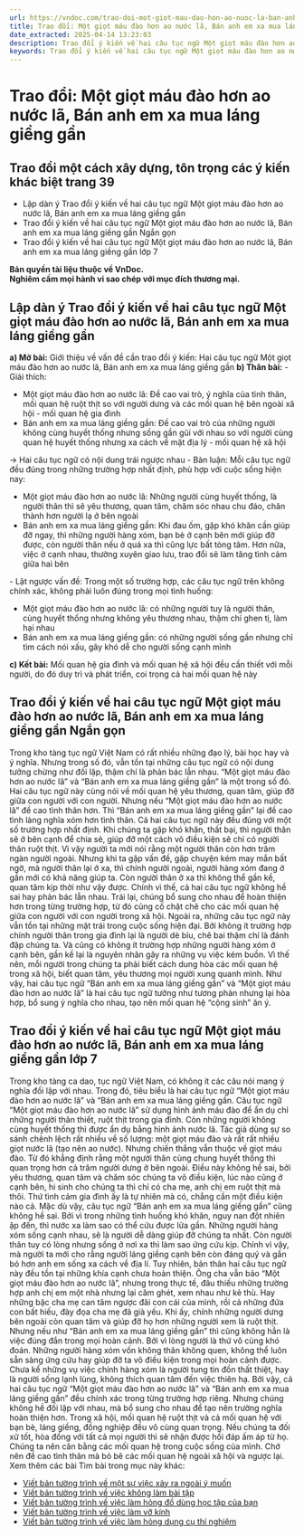```yaml
---
url: https://vndoc.com/trao-doi-mot-giot-mau-dao-hon-ao-nuoc-la-ban-anh-em-xa-mua-lang-gieng-gan-289200
title: Trao đổi: Một giọt máu đào hơn ao nước lã, Bán anh em xa mua láng giềng gần - VnDoc.com
date_extracted: 2025-04-14 13:23:03
description: Trao đổi ý kiến về hai câu tục ngữ Một giọt máu đào hơn ao nước lã, Bán anh em xa mua láng giềng gần lớp 7 được biên soạn nhằm giúp các em HS đạt kết quả tốt trong quá trình làm bài tập và học tập môn Ngữ văn lớp 7.
keywords: Trao đổi ý kiến về hai câu tục ngữ Một giọt máu đào hơn ao nước lã Bán anh em xa mua láng giềng gần,Một giọt máu đào hơn ao nước lã Bán anh em xa mua láng giềng gần,trao đổi về hai câu tục ngữ Một giọt máu đào hơn ao nước lã Bán anh em xa mua láng giềng gần,Trao đổi một cách xây dựng tôn trọng các ý kiến khác biệt trang 39,Một giọt máu đào hơn ao nước lã,Bán anh em xa mua láng giềng gần
---
```


# Trao đổi: Một giọt máu đào hơn ao nước lã, Bán anh em xa mua láng giềng gần
## **Trao đổi một cách xây dựng, tôn trọng các ý kiến khác biệt trang 39**
  * Lập dàn ý Trao đổi ý kiến về hai câu tục ngữ Một giọt máu đào hơn ao nước lã, Bán anh em xa mua láng giềng gần
  * Trao đổi ý kiến về hai câu tục ngữ Một giọt máu đào hơn ao nước lã, Bán anh em xa mua láng giềng gần Ngắn gọn
  * Trao đổi ý kiến về hai câu tục ngữ Một giọt máu đào hơn ao nước lã, Bán anh em xa mua láng giềng gần lớp 7

**Bản quyền tài liệu thuộc về VnDoc.  
Nghiêm cấm mọi hành vi sao chép với mục đích thương mại.**
## **Lập dàn ý Trao đổi ý kiến về hai câu tục ngữ Một giọt máu đào hơn ao nước lã, Bán anh em xa mua láng giềng gần**
**a\) Mở bài:** Giới thiệu về vấn đề cần trao đổi ý kiến: Hai câu tục ngữ Một giọt máu đào hơn ao nước lã, Bán anh em xa mua láng giềng gần
**b\) Thân bài:**
\- Giải thích:
  * Một giọt máu đào hơn ao nước lã: Đề cao vai trò, ý nghĩa của tình thân, mối quan hệ ruột thịt so với người dưng và các mối quan hệ bên ngoài xã hội - mối quan hệ gia đình
  * Bán anh em xa mua láng giềng gần: Đề cao vai trò của những người không cùng huyết thống nhưng sống gần gũi với nhau so với người cùng quan hệ huyết thống nhưng xa cách về mặt địa lý - mối quan hệ xã hội

→ Hai câu tục ngữ có nội dung trái ngược nhau
\- Bàn luận: Mỗi câu tục ngữ đều đúng trong những trường hợp nhất định, phù hợp với cuộc sống hiện nay:
  * Một giọt máu đào hơn ao nước lã: Những người cùng huyết thống, là người thân thì sẽ yêu thương, quan tâm, chăm sóc nhau chu đáo, chân thành hơn người lạ ở bên ngoài
  * Bán anh em xa mua láng giềng gần: Khi đau ốm, gặp khó khăn cần giúp đỡ ngay, thì những người hàng xóm, bạn bè ở cạnh bên mới giúp đỡ được, còn người thân nếu ở quá xa thì cũng lực bất tòng tâm. Hơn nữa, việc ở cạnh nhau, thường xuyên giao lưu, trao đổi sẽ làm tăng tình cảm giữa hai bên

\- Lật ngược vấn đề: Trong một số trường hợp, các câu tục ngữ trên không chính xác, không phải luôn đúng trong mọi tình huống:
  * Một giọt máu đào hơn ao nước lã: có những người tuy là người thân, cùng huyết thống nhưng không yêu thương nhau, thậm chí ghen tị, làm hại nhau
  * Bán anh em xa mua láng giềng gần: có những người sống gần nhưng chỉ tìm cách nói xấu, gây khó dễ cho người sống cạnh mình

**c\) Kết bài:** Mối quan hệ gia đình và mối quan hệ xã hội đều cần thiết với mỗi người, do đó duy trì và phát triển, coi trọng cả hai mối quan hệ này
## **Trao đổi ý kiến về hai câu tục ngữ Một giọt máu đào hơn ao nước lã, Bán anh em xa mua láng giềng gần Ngắn gọn**
Trong kho tàng tục ngữ Việt Nam có rất nhiều những đạo lý, bài học hay và ý nghĩa. Nhưng trong số đó, vẫn tồn tại những câu tục ngữ có nội dung tưởng chừng như đối lập, thậm chí là phản bác lẫn nhau. “Một giọt máu đào hơn ao nước lã” và “Bán anh em xa mua láng giềng gần” là một trong số đó.
Hai câu tục ngữ này cùng nói về mối quan hệ yêu thương, quan tâm, giúp đỡ giữa con người với con người. Nhưng nếu “Một giọt máu đào hơn ao nước lã” đề cao tình thân hơn. Thì “Bán anh em xa mua láng giềng gần” lại đề cao tình làng nghĩa xóm hơn tình thân. Cả hai câu tục ngữ này đều đúng với một số trường hợp nhất định. Khi chúng ta gặp khó khăn, thất bại, thì người thân sẽ ở bên cạnh để chia sẻ, giúp đỡ một cách vô điều kiện sẽ chỉ có người thân ruột thịt. Vì vậy người ta mới nói rằng một người thân còn hơn trăm ngàn người ngoài. Nhưng khi ta gặp vấn đề, gặp chuyện kém may mắn bất ngờ, mà người thân lại ở xa, thì chính người ngoài, người hàng xóm đang ở gần mới có khả năng giúp ta. Còn người thân ở xa thì không thể gần kề, quan tâm kịp thời như vậy được. Chính vì thế, cả hai câu tục ngữ không hề sai hay phản bác lẫn nhau. Trái lại, chúng bổ sung cho nhau để hoàn thiện hơn trong từng trường hợp, từ đó củng cố chặt chẽ cho các mối quan hệ giữa con người với con người trong xã hội. Ngoài ra, những câu tục ngữ này vẫn tồn tại những mặt trái trong cuộc sống hiện đại. Bởi không ít trường hợp chính người thân trong gia đình lại là người dè bỉu, chê bai thậm chí là đánh đập chúng ta. Và cũng có không ít trường hợp những người hàng xóm ở cạnh bên, gần kề lại là nguyên nhân gây ra những vụ việc kém buồn. Vì thế nên, mỗi người trong chúng ta phải biết cách dung hòa các mối quan hệ trong xã hội, biết quan tâm, yêu thương mọi người xung quanh mình.
Như vậy, hai câu tục ngữ “Bán anh em xa mua láng giềng gần” và “Một giọt máu đào hơn ao nước lã” là hai câu tục ngữ tưởng như tương phản nhưng lại hòa hợp, bổ sung ý nghĩa cho nhau, tạo nên mối quan hệ “cộng sinh” ăn ý.
## **Trao đổi ý kiến về hai câu tục ngữ Một giọt máu đào hơn ao nước lã, Bán anh em xa mua láng giềng gần lớp 7**
Trong kho tàng ca dao, tục ngữ Việt Nam, có không ít các câu nói mang ý nghĩa đối lập với nhau. Trong đó, tiêu biểu là hai câu tục ngữ “Một giọt máu đào hơn ao nước lã” và “Bán anh em xa mua láng giềng gần.
Câu tục ngữ “Một giọt máu đào hơn ao nước lã” sử dụng hình ảnh máu đào để ẩn dụ chỉ những người thân thiết, ruột thịt trong gia đình. Còn những người không cùng huyết thống thì được ẩn dụ bằng hình ảnh nước lã. Tác giả dùng sự so sánh chênh lệch rất nhiều về số lượng: một giọt máu đào và rất rất nhiều giọt nước lã \(tạo nên ao nước\). Nhưng chiến thắng vẫn thuộc về giọt máu đào. Từ đó khẳng định rằng một người thân cùng chung huyết thống thì quan trọng hơn cả trăm người dưng ở bên ngoài. Điều này không hề sai, bởi yêu thương, quan tâm và chăm sóc chúng ta vô điều kiện, lúc nào cũng ở cạnh bên, hi sinh cho chúng ta thì chỉ có cha mẹ, anh chị em ruột thịt mà thôi. Thứ tình cảm gia đình ấy là tự nhiên mà có, chẳng cần một điều kiện nào cả.
Mặc dù vậy, câu tục ngữ “Bán anh em xa mua láng giềng gần” cũng không hề sai. Bởi vì trong những tình huống khó khăn, nguy nan đột nhiên ập đến, thì nước xa làm sao có thể cứu được lửa gần. Những người hàng xóm sống cạnh nhau, sẽ là người dễ dàng giúp đỡ chúng ta nhất. Còn người thân tuy có lòng nhưng sống ở nơi xa thì làm sao ứng cứu kịp. Chính vì vậy, mà người ta mới cho rằng người láng giềng cạnh bên còn đáng quý và gắn bó hơn anh em sống xa cách về địa lí.
Tuy nhiên, bản thân hai câu tục ngữ này đều tồn tại những khía cạnh chưa hoàn thiện. Ông cha vẫn bảo “Một giọt máu đào hơn ao nước lã”, nhưng trong thực tế, đâu thiếu những trường hợp anh chị em một nhà nhưng lại căm ghét, xem nhau như kẻ thù. Hay những bậc cha mẹ can tâm ngược đãi con cái của mình, rồi cả những đứa con bất hiếu, đày đọa cha mẹ đã già yếu. Khi ấy, chính những người dưng bên ngoài còn quan tâm và giúp đỡ họ hơn những người xem là ruột thịt. Nhưng nếu như “Bán anh em xa mua láng giềng gần” thì cũng không hẳn là việc đúng đắn trong mọi hoàn cảnh. Bởi vì lòng người là thứ vô cùng khó đoán. Những người hàng xóm vốn không thân không quen, không thể luôn sẵn sàng ứng cứu hay giúp đỡ ta vô điều kiện trong mọi hoàn cảnh được. Chưa kể những vụ việc chính hàng xóm là người tung tin đồn thất thiệt, hay là người sống lạnh lùng, không thích quan tâm đến việc thiên hạ.
Bởi vậy, cả hai câu tục ngữ “Một giọt máu đào hơn ao nước lã” và “Bán anh em xa mua láng giềng gần” đều chính xác trong từng trường hợp riêng. Nhưng chúng không hề đối lập với nhau, mà bổ sung cho nhau để tạo nên trường nghĩa hoàn thiện hơn. Trong xã hội, mối quan hệ ruột thịt và cả mối quan hệ với bạn bè, láng giềng, đồng nghiệp đều vô cùng quan trọng. Nếu chúng ta đối xử tốt, hòa đồng với tất cả mọi người thì sẽ nhận được hồi đáp ấm áp từ họ. Chúng ta nên cân bằng các mối quan hệ trong cuộc sống của mình. Chớ nên đề cao tình thân mà bỏ bê các mối quan hệ ngoài xã hội và ngược lại.
Xem thêm các bài Tìm bài trong mục này khác:
  * [Viết bản tường trình về một sự việc xảy ra ngoài ý muốn](</viet-ban-tuong-trinh-ve-mot-su-viec-xay-ra-ngoai-y-muon-lop-7-289809>)
  * [Viết bản tường trình về việc không làm bài tập](</viet-ban-tuong-trinh-ve-viec-khong-lam-bai-tap-289811>)
  * [Viết bản tường trình về việc làm hỏng đồ dùng học tập của bạn](</viet-ban-tuong-trinh-ve-viec-lam-hu-hai-do-dung-hoc-tap-cua-ban-289812>)
  * [Viết bản tường trình về việc làm vỡ kính](</viet-ban-tuong-trinh-ve-viec-lam-vo-kinh-289813>)
  * [Viết bản tường trình về việc làm hỏng dụng cụ thí nghiệm](</viet-ban-tuong-trinh-ve-viec-lam-hong-dung-cu-thi-nghiem-289816>)

